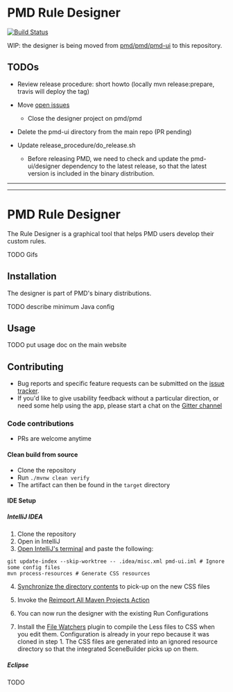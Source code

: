 # PMD Rule Designer

[![Build Status](https://travis-ci.com/pmd/pmd-designer.svg?branch=master)](https://travis-ci.com/pmd/pmd-designer)

WIP: the designer is being moved from [pmd/pmd/pmd-ui](https://github.com/pmd/pmd/tree/master/pmd-ui) to this repository. 

## TODOs

* Review release procedure: short howto (locally mvn release:prepare, travis will deploy the tag)

* Move [open issues](https://github.com/pmd/pmd/labels/in%3Aui)
  * Close the designer project on pmd/pmd

* Delete the pmd-ui directory from the main repo (PR pending)

* Update release_procedure/do_release.sh
  * Before releasing PMD, we need to check and update the pmd-ui/designer
    dependency to the latest release, so that the latest version is included
    in the binary distribution.

---------------
---------------

# PMD Rule Designer


The Rule Designer is a graphical tool that helps PMD users develop their custom
rules.

TODO Gifs



## Installation

The designer is part of PMD's binary distributions.

TODO describe minimum Java config

## Usage

TODO put usage doc on the main website


## Contributing

* Bug reports and specific feature requests can be submitted on the [issue tracker](https://github.com/pmd/pmd-designer/issues).
* If you'd like to give usability feedback without a particular direction, or need some help using the app, please start a chat on the [Gitter channel](https://gitter.im/pmd/pmd-designer)

### Code contributions

* PRs are welcome anytime

#### Clean build from source

* Clone the repository
* Run `./mvnw clean verify`
* The artifact can then be found in the `target` directory

#### IDE Setup

##### IntelliJ IDEA

1. Clone the repository
1. Open in IntelliJ
1. [Open IntelliJ's terminal](https://stackoverflow.com/a/28044371/6245827) and
paste the following:
```shell
git update-index --skip-worktree -- .idea/misc.xml pmd-ui.iml # Ignore some config files
mvn process-resources # Generate CSS resources
```

4. [Synchronize the directory contents](https://stackoverflow.com/a/4599243/6245827) to pick-up on the new CSS files
1. Invoke the [Reimport All Maven Projects Action](https://stackoverflow.com/a/29765077/6245827)
1. You can now run the designer with the existing Run Configurations

1. Install the [File Watchers](https://plugins.jetbrains.com/plugin/7177-file-watchers)
plugin to compile the Less files to CSS when you edit them. Configuration is already
in your repo because it was cloned in step 1. The CSS files are generated into an
ignored resource directory so that the integrated SceneBuilder picks up on them.


##### Eclipse

TODO
